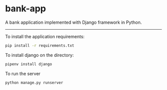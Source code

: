 # bank-app

A bank application implemented with Django framework in Python.

---

To install the application requirements:

```bash
pip install -r requirements.txt
```

To install django on the directory:

```bash
pipenv install django
```

To run the server

```bash
python manage.py runserver
```